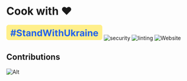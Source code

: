 # Cook with ❤️

[![Stand With Ukraine](https://raw.githubusercontent.com/vshymanskyy/StandWithUkraine/main/badges/StandWithUkraine.svg)](https://stand-with-ukraine.pp.ua)
![security](https://github.com/fabasoad/cook-with-love/actions/workflows/security.yml/badge.svg)
![linting](https://github.com/fabasoad/cook-with-love/actions/workflows/linting.yml/badge.svg)
![Website](https://img.shields.io/website?down_message=offline&up_message=online&url=https%3A%2F%2Ffabasoad.github.io%2Fcook-with-love%2F)

## Contributions

![Alt](https://repobeats.axiom.co/api/embed/a0f8f80c2544404c6e20159b163de089b5adc553.svg "Repobeats analytics image")
